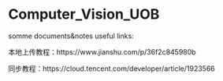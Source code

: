 # Computer_Vision_UOB

<a>somme documents&notes</a>
<a>useful links:</a>
<p>本地上传教程：https://www.jianshu.com/p/36f2c845980b</p>
<p>同步教程：https://cloud.tencent.com/developer/article/1923566</p>
